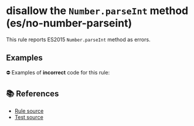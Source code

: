 # disallow the `Number.parseInt` method (es/no-number-parseint)

This rule reports ES2015 `Number.parseInt` method as errors.

## Examples

⛔ Examples of **incorrect** code for this rule:

<eslint-playground type="bad" code="/*eslint es/no-number-parseint: error */
const b = Number.parseInt(value)
" />

## 📚 References

- [Rule source](https://github.com/mysticatea/eslint-plugin-es/blob/v1.4.0/lib/rules/no-number-parseint.js)
- [Test source](https://github.com/mysticatea/eslint-plugin-es/blob/v1.4.0/tests/lib/rules/no-number-parseint.js)
